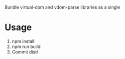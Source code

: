 Bundle virtual-dom and vdom-parse libraries as a single

# Usage

1. npm install
2. npm run build
3. Commit dist/
